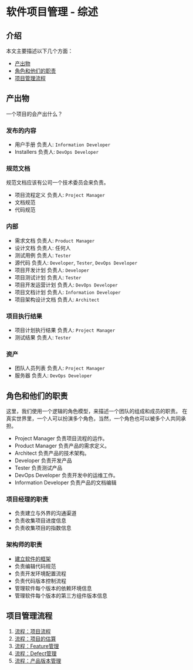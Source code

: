 # 软件项目管理 - 综述

## 介绍
本文主要描述以下几个方面：
- [产出物](#产出物)
- [角色和他们的职责](#角色和他们的职责)
- [项目管理流程](#项目管理流程)

## 产出物
一个项目的会产出什么？

### 发布的内容
- 用户手册
  负责人: `Information Developer`
- Installers
  负责人: `DevOps Developer`

### 规范文档
规范文档应该有公司一个技术委员会来负责。

- 项目流程定义
  负责人: `Project Manager`
- 文档规范
- 代码规范

### 内部
- 需求文档
  负责人: `Product Manager`
- 设计文档
  负责人: 任何人
- 测试用例
  负责人: `Tester`
- 源代码
  负责人: `Developer`, `Tester`, `DevOps Developer`
- 项目开发计划
  负责人: `Developer`
- 项目测试计划
  负责人: `Tester`
- 项目开发运营计划
  负责人: `DevOps Developer`
- 项目文档计划
  负责人: `Information Developer`
- 项目架构设计文档
  负责人: `Architect`

### 项目执行结果
- 项目计划执行结果
  负责人: `Project Manager`
- 测试结果
  负责人: `Tester`

### 资产
- 团队人员列表
  负责人: `Project Manager`
- 服务器
  负责人: `DevOps Developer`

## 角色和他们的职责
这里，我们使用一个逻辑的角色模型，来描述一个团队的组成和成员的职责。
在真实世界里，一个人可以扮演多个角色，当然，一个角色也可以被多个人共同承担。

- Project Manager
  负责项目流程的运作。
- Product Manager
  负责产品的需求定义。
- Architect
  负责产品的技术架构。
- Developer
  负责开发产品
- Tester
  负责测试产品
- DevOps Developer
  负责开发中的运维工作。
- Information Developer
  负责产品的文档编辑

### 项目经理的职责
- 负责建立与外界的沟通渠道
- 负责收集项目进度信息
- 负责收集项目的指数信息
  
### 架构师的职责
- [建立软件的框架](Architecture.md)
- 负责编辑代码规范
- 负责开发环境配置流程
- 负责代码版本控制流程
- 管理软件每个版本的依赖环境信息
- 管理软件每个版本的第三方组件版本信息

## 项目管理流程

1. [流程：项目流程](Process%20Project.md)
2. [流程：项目的估算](Process%20Estimation.md)
3. [流程：Feature管理](Process%20Feature%20Management.md)
4. [流程：Defect管理](Process%20Defect%20Management.md)
5. [流程：产品版本管理](./Process%20Product%20Versions.md)